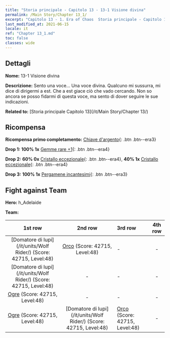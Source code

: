 ```yaml
---
title: "Storia principale - Capitolo 13 - 13-1 Visione divina"
permalink: /Main Story/Chapter 13_1/
excerpt: "Capitolo 13 - 1. Era of Chaos  Storia principale - Capitolo 13_1. 13-1 Visione divina"
last_modified_at: 2021-06-15
locale: it
ref: "Chapter 13_1.md"
toc: false
classes: wide
---
```


## Dettagli

 **Nome:** 13-1 Visione divina

 **Descrizione:** Sento una voce... Una voce divina. Qualcuno mi sussurra, mi dice di dirigermi a est. Che a est giace ciò che vado cercando. Non so ancora se posso fidarmi di questa voce, ma sento di dover seguire le sue indicazioni.

 **Related to:** [Storia principale Capitolo 13](/it/Main Story/Chapter 13/)

## Ricompensa

 **Ricompensa primo completamento:** [Chiave d'argento](/ItemsIT/con_693/){: .btn .btn--era3}

 **Drop 1:** **100% 1x** [Gemme rare +1](/ItemsIT/mat_44/){: .btn .btn--era4}

 **Drop 2:** **60% 0x** [Cristallo eccezionale](/ItemsIT/mat_38/){: .btn .btn--era4}, **40% 1x** [Cristallo eccezionale](/ItemsIT/mat_38/){: .btn .btn--era4}

 **Drop 3:** **100% 1x** [Pergamene incantesimi](/ItemsIT/con_694/){: .btn .btn--era3}


## Fight against Team
 **Hero:** h_Adelaide

 **Team:**


  | 1st row | 2nd row | 3rd row | 4th row |
  |:----:|:----:|:----|:----:|
  | [Domatore di lupi](/it/units/Wolf Rider/) (Score: 42715, Level:48)  | [Orco](/it/units/Orc/) (Score: 42715, Level:48)  | - | - |
  | [Domatore di lupi](/it/units/Wolf Rider/) (Score: 42715, Level:48)  | - | - | - |
  | [Ogre](/it/units/Ogre/) (Score: 42715, Level:48)  | - | - | - |
  | [Ogre](/it/units/Ogre/) (Score: 42715, Level:48)  | [Domatore di lupi](/it/units/Wolf Rider/) (Score: 42715, Level:48)  | [Orco](/it/units/Orc/) (Score: 42715, Level:48)  | - |


